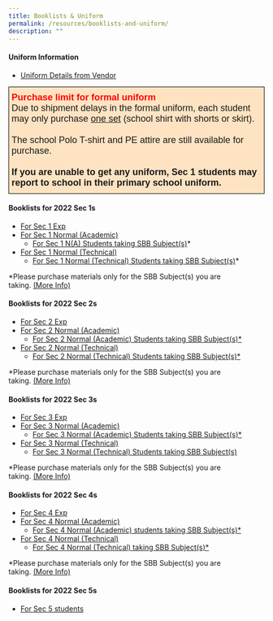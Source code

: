 ```yaml
---
title: Booklists & Uniform
permalink: /resources/booklists-and-uniform/
description: ""
---
```

#### Uniform Information

*   [Uniform Details from Vendor](/files/Letter-for-Parents-2021-Woodlands-Secondary_Final.pdf)

<style type="text/css">
.tg  {border-collapse:collapse;border-spacing:0;margin:0px auto;}
.tg td{border-color:black;border-style:solid;border-width:1px;font-family:Arial, sans-serif;font-size:14px;
  overflow:hidden;padding:10px 5px;word-break:normal;}
.tg th{border-color:black;border-style:solid;border-width:1px;font-family:Arial, sans-serif;font-size:14px;
  font-weight:normal;overflow:hidden;padding:10px 5px;word-break:normal;}
.tg .tg-6948{background-color:#fee3c2;font-size:18px;text-align:left;vertical-align:top}
</style>
<table class="tg">
<tbody>
  <tr>
    <td class="tg-6948"><span style="font-weight:bold;font-style:inherit;color:#FE0000">Purchase limit for formal uniform</span><br><span style="font-weight:400;font-style:normal">Due to shipment delays in the formal uniform, each student may only purchase </span><span style="text-decoration:underline">one set</span> (school shirt with shorts or skirt).<br><br><span style="font-weight:400;font-style:normal">The school Polo T-shirt and PE attire are still available for purchase.</span><br><br><span style="font-weight:bold;font-style:inherit">If you are unable to get any uniform, Sec 1 students may report to school in their primary school uniform.</span></td>
  </tr>
</tbody>
</table>


#### Booklists for 2022 Sec 1s

*   [For Sec 1 Exp](/files/WDLSS-Booklist-S1-EXP.pdf)
*   [For Sec 1 Normal (Academic)](/files/WDLSS-Booklist-S1-NA.pdf)
    *   [For Sec 1 N(A) Students taking SBB Subject(s)](/files/WDLSS-Booklist-S1-NA-SBB.pdf)\*
*   [For Sec 1 Normal (Technical)](/files/WDLSS-Booklist-S1-NT.pdf)
    *   [For Sec 1 Normal (Technical) Students taking SBB Subject(s)](/files/WDLSS-Booklist-S1-NT-SBB.pdf)\*

\*Please purchase materials only for the SBB Subject(s) you are taking. [(More Info)](/files/sbb-buy-textbook-advisory.pdf)

#### Booklists for 2022 Sec 2s

*   [For Sec 2 Exp](/files/WDLSS-Booklist-S2-EXP.pdf)
*   [For Sec 2 Normal (Academic)](/files/WDLSS-Booklist-S2-NA.pdf)
    *   [For Sec 2 Normal (Academic) Students taking SBB Subject(s)\*](/files/WDLSS-Booklist-S2-NA-SBB.pdf)
*   [For Sec 2 Normal (Technical)](/files/WDLSS-Booklist-S2-NT.pdf)
    *   [For Sec 2 Normal (Technical) Students taking SBB Subject(s)\*](/files/WDLSS-Booklist-S2-NT-SBB.pdf)

\*Please purchase materials only for the SBB Subject(s) you are taking. [(More Info)](/files/sbb-buy-textbook-advisory.pdf)

#### Booklists for 2022 Sec 3s

*   [For Sec 3 Exp](/files/WDLSS-Booklist-S3-EXP.pdf)
*   [For Sec 3 Normal (Academic)](/files/WDLSS-Booklist-S3-NA.pdf)
    *   [For Sec 3 Normal (Academic) Students taking SBB Subject(s)\*](/files/WDLSS-Booklist-S3-NA-SBB.pdf)
*   [For Sec 3 Normal (Technical)](/files/WDLSS-Booklist-S3-NT.pdf)
    *   [For Sec 3 Normal (Technical) Students taking SBB Subject(s)](/files/WDLSS-Booklist-S3-NT-SBB.pdf)

\*Please purchase materials only for the SBB Subject(s) you are taking. [(More Info)](/files/sbb-buy-textbook-advisory.pdf)

#### Booklists for 2022 Sec 4s

*   [For Sec 4 Exp](https://woodlandssec.moe.edu.sg/wp-content/uploads/2021/11/WDLSS-Booklist-S4-EXP.pdf)
*   [For Sec 4 Normal (Academic)](https://woodlandssec.moe.edu.sg/wp-content/uploads/2021/11/WDLSS-Booklist-S4-NA.pdf)
    *   [For Sec 4 Normal (Academic) students taking SBB Subject(s)\*](https://woodlandssec.moe.edu.sg/wp-content/uploads/2021/11/WDLSS-Booklist-S4-NA-SBB.pdf)
*   [For Sec 4 Normal (Technical)](https://woodlandssec.moe.edu.sg/wp-content/uploads/2021/11/WDLSS-Booklist-S4-NT.pdf)
    *   [For Sec 4 Normal (Technical) taking SBB Subject(s)\*](https://woodlandssec.moe.edu.sg/wp-content/uploads/2021/11/WDLSS-Booklist-S4-NT-SBB.pdf)

\*Please purchase materials only for the SBB Subject(s) you are taking. [(More Info)](https://woodlandssec.moe.edu.sg/wp-content/uploads/2020/12/sbb-buy-textbook-advisory.pdf)

#### Booklists for 2022 Sec 5s

*   [For Sec 5 students](https://woodlandssec.moe.edu.sg/wp-content/uploads/2021/11/WDLSS-Booklist-S5-NA.pdf)